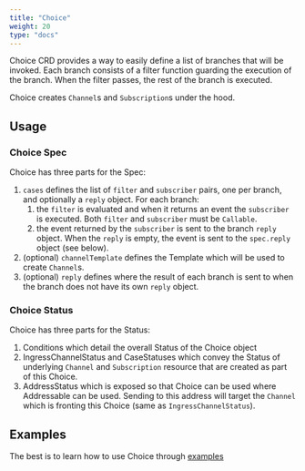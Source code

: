 ```yaml
---
title: "Choice"
weight: 20
type: "docs"
---
```


Choice CRD provides a way to easily define a list of branches that will be
invoked. Each branch consists of a filter function guarding the execution of the
branch. When the filter passes, the rest of the branch is executed.

Choice creates `Channel`s and `Subscription`s under the hood.

## Usage

### Choice Spec

Choice has three parts for the Spec:

1. `cases` defines the list of `filter` and `subscriber` pairs, one per
    branch, and optionally a `reply` object. For each branch:
    1. the `filter` is evaluated and when it returns an event the `subscriber` is executed.
    Both `filter` and `subscriber` must be `Callable`.
    2. the event returned by the `subscriber` is sent to the branch `reply` object. When
    the `reply` is empty, the event is sent to the `spec.reply` object (see below).
1. (optional) `channelTemplate` defines the Template which will be used to create
   `Channel`s.
1. (optional) `reply` defines where the result of each branch is sent to when the branch does
   not have its own `reply` object.

### Choice Status

Choice has three parts for the Status:

1. Conditions which detail the overall Status of the Choice object
1. IngressChannelStatus and CaseStatuses which convey the Status
   of underlying `Channel` and `Subscription` resource  that are created as part of this Choice.
1. AddressStatus which is exposed so that Choice can be used where Addressable
   can be used. Sending to this address will target the `Channel` which is
   fronting this Choice (same as `IngressChannelStatus`).

## Examples

The best is to learn how to use Choice through [examples](./samples/choice/README.md)